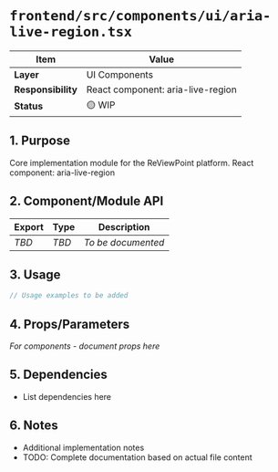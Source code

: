 # `frontend/src/components/ui/aria-live-region.tsx`

| Item               | Value                                                              |
| ------------------ | ------------------------------------------------------------------ |
| **Layer**          | UI Components                                                           |
| **Responsibility** | React component: aria-live-region                                                   |
| **Status**         | 🟡 WIP                                                            |

## 1. Purpose

Core implementation module for the ReViewPoint platform. React component: aria-live-region

## 2. Component/Module API

| Export       | Type     | Description            |
| ------------ | -------- | ---------------------- |
| *TBD*        | *TBD*    | *To be documented*     |

## 3. Usage

```typescript
// Usage examples to be added
```

## 4. Props/Parameters

*For components - document props here*

## 5. Dependencies

- List dependencies here

## 6. Notes

- Additional implementation notes
- TODO: Complete documentation based on actual file content
